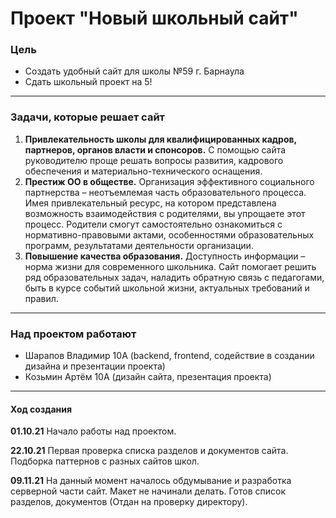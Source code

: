 <h1>Проект "Новый школьный сайт"</h1>

<h3>Цель</h3>
<ul>
<li>Создать удобный сайт для школы №59 г. Барнаула</li>
<li>Сдать школьный проект на 5!</li>
</ul>

<hr />

<h3>Задачи, которые решает сайт</h3>
<ol>
  <li><strong>Привлекательность школы для квалифицированных кадров, партнеров, органов власти и спонсоров.</strong> С помощью сайта руководителю проще решать вопросы развития, кадрового обеспечения и материально-технического оснащения.</li>
  <li><strong>Престиж ОО в обществе.</strong> Организация эффективного социального партнерства – неотъемлемая часть образовательного процесса. Имея привлекательный ресурс, на котором представлена возможность взаимодействия с родителями, вы упрощаете этот процесс. Родители смогут самостоятельно ознакомиться с нормативно-правовыми актами, особенностями образовательных программ, результатами деятельности организации.</li>
  <li><strong>Повышение качества образования.</strong> Доступность информации – норма жизни для современного школьника. Сайт помогает решить ряд образовательных задач, наладить обратную связь с педагогами, быть в курсе событий школьной жизни, актуальных требований и правил.</li>
</ol>

<hr />
<h3>Над проектом работают</h3>
<ul>
<li>Шарапов Владимир 10А (backend, frontend, содействие в создании дизайна и презентации проекта)</li>
<li>Козьмин Артём 10A (дизайн сайта, презентация проекта)</li>
</ul>
<hr />

<h4>Ход создания</h4>
<p><b>01.10.21</b> Начало работы над проектом.</p>
<p><b>22.10.21</b> Первая проверка списка разделов и документов сайта. Подборка паттернов с разных сайтов школ.</p>
<p><b>09.11.21</b> На данный момент началось обдумывание и разработка серверной части сайт. Макет не начинали делать. Готов список разделов, документов (Отдан на проверку директору).</p>
